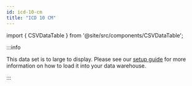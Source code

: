```yaml
---
id: icd-10-cm
title: "ICD 10 CM"
---
```


import { CSVDataTable } from '@site/src/components/CSVDataTable';



:::info

This data set is to large to display.  Please see our [setup guide](/setup/terminology) for more information on how to load it into your data warehouse.

:::

[//]: # (<CSVDataTable csvUrl="https://raw.githubusercontent.com/tuva-health/terminology/main/terminology/terminology__icd_10_cm.csv" />)